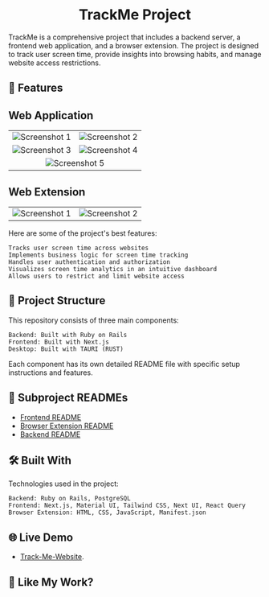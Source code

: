 <h1 align="center" id="title">TrackMe Project</h1>
<p id="description">TrackMe is a comprehensive project that includes a backend server, a frontend web application, and a browser extension. The project is designed to track user screen time, provide insights into browsing habits, and manage website access restrictions.</p>
<h2>🧐 Features</h2>

## Web Application

<table>
  <tr>
    <td><img src="https://github.com/kasi-sj/track-me-website/assets/110708280/2acf3498-4276-4a23-a468-dd10c278671f" alt="Screenshot 1" ></td>
    <td><img src="https://github.com/kasi-sj/track-me-website/assets/110708280/0f47057f-1817-414a-872a-762734cee6d1" alt="Screenshot 2" ></td>
  </tr>
  <tr>
    <td><img src="https://github.com/kasi-sj/track-me-website/assets/110708280/76867fe9-fec4-40c4-8912-d1be5e787fdb" alt="Screenshot 3" ></td>
    <td><img src="https://github.com/kasi-sj/track-me-website/assets/110708280/5c8163bc-a4f5-44da-b439-a0bb4d944f28" alt="Screenshot 4" ></td>
  </tr>
  <tr>
    <td colspan="2" style="text-align:center;"><img src="https://github.com/kasi-sj/track-me-website/assets/110708280/8e252a6d-fff3-4127-be8c-dcad575014ad" alt="Screenshot 5" ></td>
  </tr>
</table>

## Web Extension


<table>
  <tr>
    <td><img src="https://github.com/kasi-sj/activity-tracker-extension/assets/110708280/a2ca1b96-5eb9-4f4d-8045-eaf363dca02c" alt="Screenshot 1" ></td>
    <td><img src="https://github.com/kasi-sj/activity-tracker-extension/assets/110708280/ba0e5cdf-0bd9-4b58-8313-202700aa5400" alt="Screenshot 2" ></td>
  </tr>
</table>



Here are some of the project's best features:

    Tracks user screen time across websites
    Implements business logic for screen time tracking
    Handles user authentication and authorization
    Visualizes screen time analytics in an intuitive dashboard
    Allows users to restrict and limit website access

<h2>📁 Project Structure</h2>

This repository consists of three main components:

    Backend: Built with Ruby on Rails
    Frontend: Built with Next.js
    Desktop: Built with TAURI (RUST)

Each component has its own detailed README file with specific setup instructions and features.
<h2>📄 Subproject READMEs</h2>

- [Frontend README](https://github.com/kasi-sj/TrackMe/blob/main/trackme-web/README.md)
- [Browser Extension README](https://github.com/kasi-sj/TrackMe/blob/main/track-me-backend/README.md)
- [Backend README](https://github.com/kasi-sj/TrackMe/blob/main/trackme-extension/README.md)

<h2>🛠️ Built With</h2>

Technologies used in the project:

    Backend: Ruby on Rails, PostgreSQL
    Frontend: Next.js, Material UI, Tailwind CSS, Next UI, React Query
    Browser Extension: HTML, CSS, JavaScript, Manifest.json


## 🌐 Live Demo

- [Track-Me-Website](https://trackme-web-jade.vercel.app/).


<h2>💖 Like My Work?</h2>
